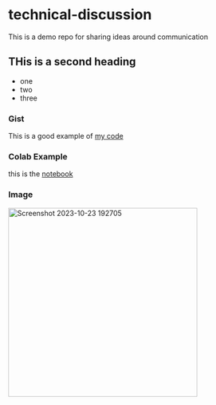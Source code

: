 # technical-discussion
This is a demo repo for sharing ideas around communication 


## THis is a second heading

* one
* two
* three 

### Gist

This is a good example of [my code](https://gist.github.com/wjing0413/f659a3c6b5310f81f790a606bfb37a17)

### Colab Example

this is the [notebook](https://github.com/wjing0413/technical-discussion/blob/main/technical_docs.ipynb)


### Image

<img width="379" alt="Screenshot 2023-10-23 192705" src="https://github.com/wjing0413/technical-discussion/assets/148805346/6b032c1e-5a8a-4ea3-a0e4-17bef8b89118">
